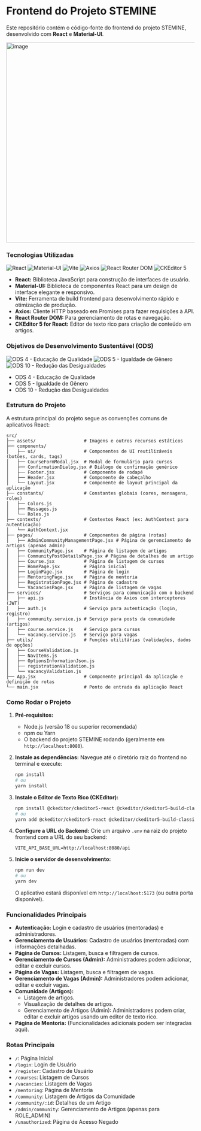 # Frontend do Projeto STEMINE

Este repositório contém o código-fonte do frontend do projeto STEMINE, desenvolvido com **React** e **Material-UI**.

<img width="944" height="535" alt="image" src="https://github.com/user-attachments/assets/e4a1f1a9-fddf-4922-8da6-e170bb40bcdc" />

### Tecnologias Utilizadas

![React](https://img.shields.io/badge/React-20232A?style=for-the-badge&logo=react&logoColor=61DAFB)
![Material-UI](https://img.shields.io/badge/Material--UI-0081CB?style=for-the-badge&logo=material-ui&logoColor=white)
![Vite](https://img.shields.io/badge/Vite-646CFF?style=for-the-badge&logo=vite&logoColor=white)
![Axios](https://img.shields.io/badge/Axios-5A29E4?style=for-the-badge&logo=axios&logoColor=white)
![React Router DOM](https://img.shields.io/badge/React_Router_DOM-CA4245?style=for-the-badge&logo=react-router&logoColor=white)
![CKEditor 5](https://img.shields.io/badge/CKEditor_5-333333?style=for-the-badge&logo=ckeditor5&logoColor=white)

* **React:** Biblioteca JavaScript para construção de interfaces de usuário.
* **Material-UI:** Biblioteca de componentes React para um design de interface elegante e responsivo.
* **Vite:** Ferramenta de build frontend para desenvolvimento rápido e otimização de produção.
* **Axios:** Cliente HTTP baseado em Promises para fazer requisições à API.
* **React Router DOM:** Para gerenciamento de rotas e navegação.
* **CKEditor 5 for React:** Editor de texto rico para criação de conteúdo em artigos.

### Objetivos de Desenvolvimento Sustentável (ODS)

![ODS 4 - Educação de Qualidade](https://img.shields.io/badge/ODS_4-E5243B?style=for-the-badge&logo=un&logoColor=white)
![ODS 5 - Igualdade de Gênero](https://img.shields.io/badge/ODS_5-FF3A21?style=for-the-badge&logo=un&logoColor=white)
![ODS 10 - Redução das Desigualdades](https://img.shields.io/badge/ODS_10-DD1367?style=for-the-badge&logo=un&logoColor=white)
- ODS 4 - Educação de Qualidade
- ODS 5 - Igualdade de Gênero
- ODS 10 - Redução das Desigualdades

### Estrutura do Projeto

A estrutura principal do projeto segue as convenções comuns de aplicativos React:

```
src/
├── assets/                  # Imagens e outros recursos estáticos
├── components/
│   ├── ui/                  # Componentes de UI reutilizáveis (botões, cards, tags)
│   ├── CourseFormModal.jsx  # Modal de formulário para cursos
│   ├── ConfirmationDialog.jsx # Diálogo de confirmação genérico
│   ├── Footer.jsx           # Componente de rodapé
│   ├── Header.jsx           # Componente de cabeçalho
│   └── Layout.jsx           # Componente de layout principal da aplicação
├── constants/               # Constantes globais (cores, mensagens, roles)
│   ├── Colors.js
│   ├── Messages.js
│   └── Roles.js
├── contexts/                # Contextos React (ex: AuthContext para autenticação)
│   └── AuthContext.jsx
├── pages/                   # Componentes de página (rotas)
│   ├── AdminCommunityManagementPage.jsx # Página de gerenciamento de artigos (apenas admin)
│   ├── CommunityPage.jsx    # Página de listagem de artigos
│   ├── CommunityPostDetailsPage.jsx # Página de detalhes de um artigo
│   ├── Course.jsx           # Página de listagem de cursos
│   ├── HomePage.jsx         # Página inicial
│   ├── LoginPage.jsx        # Página de login
│   ├── MentoringPage.jsx    # Página de mentoria
│   ├── RegistrationPage.jsx # Página de cadastro
│   └── VacanciesPage.jsx    # Página de listagem de vagas
├── services/                # Serviços para comunicação com o backend
│   ├── api.js               # Instância do Axios com interceptores (JWT)
│   ├── auth.js              # Serviço para autenticação (login, registro)
│   ├── community.service.js # Serviço para posts da comunidade (artigos)
│   ├── course.service.js    # Serviço para cursos
│   └── vacancy.service.js   # Serviço para vagas
├── utils/                   # Funções utilitárias (validações, dados de opções)
│   ├── CourseValidation.js
│   ├── NavItems.js
│   ├── OptionsInformationJson.js
│   ├── registrationValidation.js
│   └── vacancyValidation.js
├── App.jsx                  # Componente principal da aplicação e definição de rotas
└── main.jsx                 # Ponto de entrada da aplicação React
```

### Como Rodar o Projeto

1.  **Pré-requisitos:**
    * Node.js (versão 18 ou superior recomendada)
    * npm ou Yarn
    * O backend do projeto STEMINE rodando (geralmente em `http://localhost:8080`).

2.  **Instale as dependências:**
    Navegue até o diretório raiz do frontend no terminal e execute:

    ```bash
    npm install
    # ou
    yarn install
    ```

3.  **Instale o Editor de Texto Rico (CKEditor):**
    ```bash
    npm install @ckeditor/ckeditor5-react @ckeditor/ckeditor5-build-classic
    # ou
    yarn add @ckeditor/ckeditor5-react @ckeditor/ckeditor5-build-classic
    ```

4.  **Configure a URL do Backend:**
    Crie um arquivo `.env` na raiz do projeto frontend com a URL do seu backend:

    ```
    VITE_API_BASE_URL=http://localhost:8080/api
    ```

5.  **Inicie o servidor de desenvolvimento:**

    ```bash
    npm run dev
    # ou
    yarn dev
    ```
    O aplicativo estará disponível em `http://localhost:5173` (ou outra porta disponível).

### Funcionalidades Principais

* **Autenticação:** Login e cadastro de usuários (mentoradas) e administradores.
* **Gerenciamento de Usuários:** Cadastro de usuários (mentoradas) com informações detalhadas.
* **Página de Cursos:** Listagem, busca e filtragem de cursos.
* **Gerenciamento de Cursos (Admin):** Administradores podem adicionar, editar e excluir cursos.
* **Página de Vagas:** Listagem, busca e filtragem de vagas.
* **Gerenciamento de Vagas (Admin):** Administradores podem adicionar, editar e excluir vagas.
* **Comunidade (Artigos):**
    * Listagem de artigos.
    * Visualização de detalhes de artigos.
    * Gerenciamento de Artigos (Admin): Administradores podem criar, editar e excluir artigos usando um editor de texto rico.
* **Página de Mentoria:** (Funcionalidades adicionais podem ser integradas aqui).

### Rotas Principais

* `/`: Página Inicial
* `/login`: Login de Usuário
* `/register`: Cadastro de Usuário
* `/courses`: Listagem de Cursos
* `/vacancies`: Listagem de Vagas
* `/mentoring`: Página de Mentoria
* `/community`: Listagem de Artigos da Comunidade
* `/community/:id`: Detalhes de um Artigo
* `/admin/community`: Gerenciamento de Artigos (apenas para ROLE_ADMIN)
* `/unauthorized`: Página de Acesso Negado
